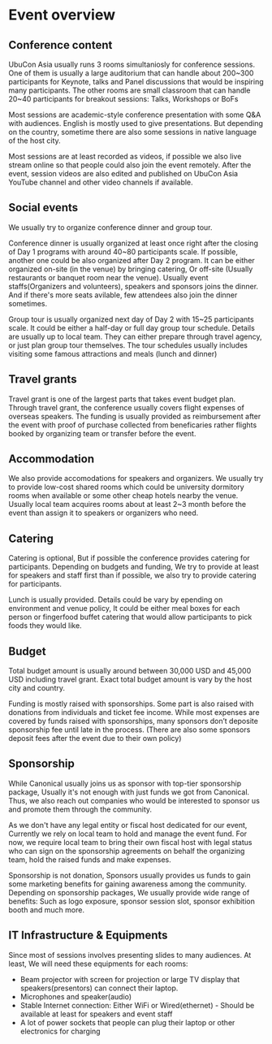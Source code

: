 # Event overview

## Conference content

UbuCon Asia usually runs 3 rooms simultaniosly for conference sessions. One of them is usually a large auditorium that can handle about 200~300 participants for Keynote,  talks and Panel discussions that would be inspiring many participants. The other rooms are small classroom that can handle 20~40 participants for breakout sessions: Talks, Workshops or BoFs 

Most sessions are academic-style conference presentation with some Q&A with audiences. English is mostly used to give presentations. But depending on the country, sometime there are also some sessions in native language of the host city. 

Most sessions are at least recorded as videos, if possible we also live stream online so that people could also join the event remotely. After the event, session videos are also edited and published on UbuCon Asia YouTube channel and other video channels if available.

## Social events
We usually try to organize conference dinner and group tour.

Conference dinner is usually organized at least once right after the closing of Day 1 programs with around 40~80 participants scale. If possible, another one could be also organized after Day 2 program. It can be either organized on-site (in the venue) by bringing catering, Or off-site (Usually restaurants or banquet room near the venue). Usually event staffs(Organizers and volunteers), speakers and sponsors joins the dinner. And if there's more seats avilable, few attendees also join the dinner sometimes.

Group tour is usually organized next day of Day 2 with 15~25 participants scale. It could be either a half-day or full day group tour schedule. Details are usually up to local team. They can either prepare through travel agency, or just plan group tour themselves. The tour schedules usually includes visiting some famous attractions and meals (lunch and dinner)


## Travel grants

Travel grant is one of the largest parts that takes event budget plan. Through travel grant, the conference usually covers flight expenses of overseas speakers. The funding is usually provided as reimbursement after the event with proof of purchase collected from beneficaries rather flights booked by organizing team or transfer before the event.

## Accommodation

We also provide accomodations for speakers and organizers. We usually try to provide low-cost shared rooms which could be university dormitory rooms when available or some other cheap hotels nearby the venue. Usually local team acquires rooms about at least 2~3 month before the event than assign it to speakers or organizers who need.

## Catering

Catering is optional, But if possible the conference provides catering for participants. Depending on budgets and funding, We try to provide at least for speakers and staff first than if possible, we also try to provide catering for participants.

Lunch is usually provided. Details could be vary by epending on environment and venue policy, It could be either meal boxes for each person or fingerfood buffet catering that would allow participants to pick foods they would like.
## Budget
Total budget amount is usually around between 30,000 USD and 45,000 USD including travel grant. Exact total budget amount is vary by the host city and country.

Funding is mostly raised with sponsorships. Some part is also raised with donations from individuals and ticket fee income. While most expenses are covered by funds raised with sponsorships, many sponsors don’t deposite sponsorship fee until late in the process. (There are also some sponsors deposit fees after the event due to their own policy)

## Sponsorship
While Canonical usually joins us as sponsor with top-tier sponsorship package, Usually it's not enough with just funds we got from Canonical. Thus, we also reach out companies who would be interested to sponsor us and promote them through the community.

As we don't have any legal entity or fiscal host dedicated for our event, Currently we rely on local team to hold and manage the event fund. For now, we require local team to bring their own fiscal host with legal status who can sign on the sponsorship agreements on behalf the organizing team, hold the raised funds and make expenses.

Sponsorship is not donation, Sponsors usually provides us funds to gain some marketing benefits for gaining awareness among the community. Depending on sponsorship packages, We usually provide wide range of benefits: Such as logo exposure, sponsor session slot, sponsor exhibition booth and much more.

## IT Infrastructure & Equipments

Since most of sessions involves presenting slides to many audiences. At least, We will need these equipments for each rooms:
- Beam projector with screen for projection or large TV display that speakers(presentors) can connect their laptop. 
- Microphones and speaker(audio)
- Stable Internet connection: Either WiFi or Wired(ethernet) - Should be available at least for speakers and event staff
- A lot of power sockets that people can plug their laptop or other electronics for charging  